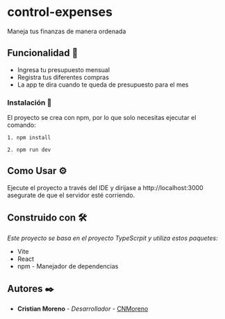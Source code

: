 # control-expenses

Maneja tus finanzas de manera ordenada

## Funcionalidad 🚀

- Ingresa tu presupuesto mensual
- Registra tus diferentes compras
- La app te dira cuando te queda de presupuesto para el mes

### Instalación 🔧

El proyecto se crea con npm, por lo que solo necesitas ejecutar el comando:

```
1. npm install

2. npm run dev

```


## Como Usar ⚙️

Ejecute el proyecto a través del IDE y dirijase a http://localhost:3000 asegurate de que el servidor esté corriendo.


## Construido con 🛠️

_Este proyecto se basa en el proyecto TypeScrpit y utiliza estos paquetes:_

* Vite
* React
* npm - Manejador de dependencias




## Autores ✒️


* **Cristian Moreno** - *Desarrollador* - [CNMoreno](https://github.com/CNMoreno)
